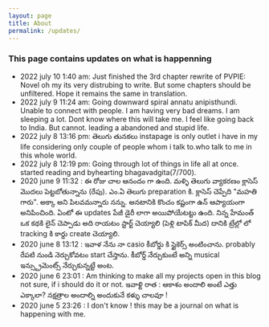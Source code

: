 ```yaml
---
layout: page
title: About
permalink: /updates/
---
```



### This page contains updates on what is happenning 
- 2022 july 10 1:40 am: Just finished the 3rd chapter rewrite of PVPIE: Novel oh my its very distrubing to write. But some chapters should be unfiltered. Hope it remains the same in translation. 
- 2022 july 9 11:24 am: Going downward spiral annatu anipisthundi. Unable to connect with people. I am having very bad dreams. I am sleeping a lot. Dont know where this will take me. I feel like going back to India. But cannot. leading a abandoned and stupid life.
- 2022 july 8 13:16 pm: తెలుగు తునకలు instapage is only outlet i have in my life considering only couple of people whom i talk to.who talk to me in this whole world. 
- 2022 july 8 12:19 pm: Going through lot of things in life all at once. started reading and byhearting bhagavadgita(7/700).
- 2020 june 9 11:32 : ఈ రోజు చాల ఆనందం గా ఉంది. మళ్ళి తెలుగు వ్యాకరణం క్లాసెస్ మొదలు పెట్టబోతున్నాను (రేపు). ఎం.ఏ తెలుగు preparation కి. క్లాసెస్ చెప్పేది "మహతి గారు". అక్కా అని పిలవమన్నారు నన్ను. అనటానికి కొంచం కష్టంగా ఉన్ ఆప్యాయంగా అనిపించింది. 
ఏంటో ఈ updates పేజీ డైరీ లాగా అయిపోయేటట్టు ఉంది. నిన్న హేమంత్ ఒక కథకి లైన్ చెప్పాడు అది రాయటం స్టార్ట్ చెయ్యాలి (పెళ్లి టాపిక్ మీద) దానికి ట్రేల్లో లో tracking కి కార్డు create చెయ్యాలి.  
- 2020 june 8 13:12 : ఇవాళ నేను నా casio కీబోర్డు కి స్టైకెర్స్ అంటించాను. probably రేపటి నుండి నెర్చుకోవటం start చేస్తాను. కీబోర్డ్ నేర్చుకుంటే అన్ని musical ఇన్స్ట్రుమెంట్స్ నేర్చుకున్నట్టే అంట. 
- 2020 june 6 23:01 : Am thinking to make all my projects open in this blog not sure,
  if i should do it or not. 
  ఇవాళ్టి రాత :
  ఆకాశం అందాలి అంటే 
  ఎత్తు ఎక్కాలా?
  నక్షత్రాల అందాల్ని 
  అందుకునే కళ్ళు చాలవూ !
- 2020 june 5 23:26 : I don't know ! this may be a journal on what is happening with me. 
